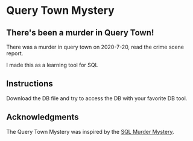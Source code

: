# Query Town Mystery

##  There's been a murder in Query Town!
There was a murder in query town on 2020-7-20, read the crime scene report.

I made this as a learning tool for SQL

## Instructions

Download the DB file and try to access the DB with your favorite DB tool.

## Acknowledgments

The Query Town Mystery was inspired by the [SQL Murder Mystery](http://mystery.knightlab.com/).
